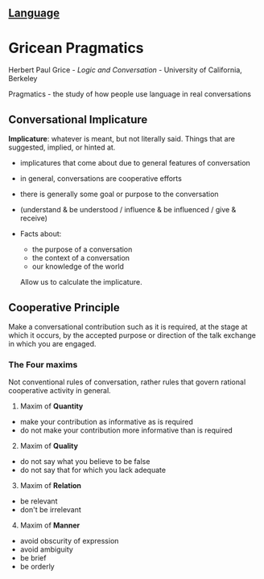 [Language](README.md#language)
---
# Gricean Pragmatics

Herbert Paul Grice - *Logic and Conversation* - University of California, Berkeley

Pragmatics - the study of how people use language in real conversations


## Conversational Implicature

**Implicature**: whatever is meant, but not literally said. Things that are
suggested, implied, or hinted at.

- implicatures that come about due to general features of conversation
- in general, conversations are cooperative efforts
- there is generally some goal or purpose to the conversation
- (understand & be understood / influence & be influenced / give & receive)

- Facts about:

    - the purpose of a conversation
    - the context of a conversation
    - our knowledge of the world

    Allow us to calculate the implicature.


## Cooperative Principle

Make a conversational contribution such as it is required, at the stage at which it occurs, by the accepted purpose or direction of the talk exchange in which you are engaged.

### The Four maxims

Not conventional rules of conversation, rather rules that govern rational cooperative activity in general.

1. Maxim of **Quantity**

  - make your contribution as informative as is required
  - do not make your contribution more informative than is required

2. Maxim of **Quality**

  - do not say what you believe to be false
  - do not say that for which you lack adequate

3. Maxim of **Relation**

  - be relevant
  - don't be irrelevant

4. Maxim of **Manner**

  - avoid obscurity of expression
  - avoid ambiguity
  - be brief
  - be orderly
